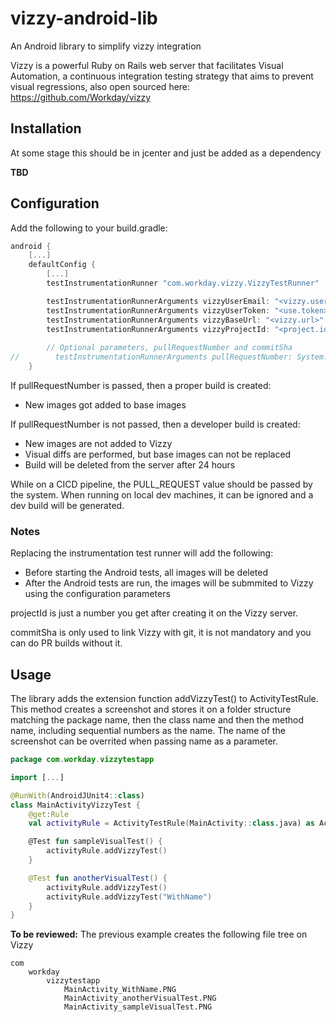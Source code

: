 # vizzy-android-lib
An Android library to simplify vizzy integration

Vizzy is a powerful Ruby on Rails web server that facilitates Visual Automation, a continuous integration testing strategy that aims to prevent visual regressions, also open sourced here: https://github.com/Workday/vizzy

## Installation
At some stage this should be in jcenter and just be added as a dependency

__TBD__

## Configuration

Add the following to your build.gradle:

```groovy
android {
    [...]
    defaultConfig {
        [...]
        testInstrumentationRunner "com.workday.vizzy.VizzyTestRunner"

        testInstrumentationRunnerArguments vizzyUserEmail: "<vizzy.user.mail#example.com>"
        testInstrumentationRunnerArguments vizzyUserToken: "<use.token>"
        testInstrumentationRunnerArguments vizzyBaseUrl: "<vizzy.url>"
        testInstrumentationRunnerArguments vizzyProjectId: "<project.id>"
        
        // Optional parameters, pullRequestNumber and commitSha
//        testInstrumentationRunnerArguments pullRequestNumber: System.getenv("PULL_REQUEST") as String
    }
```
If pullRequestNumber is passed, then a proper build is created:

* New images got added to base images

If pullRequestNumber is not passed, then a developer build is created:

* New images are not added to Vizzy
* Visual diffs are performed, but base images can not be replaced
* Build will be deleted from the server after 24 hours

While on a CICD pipeline, the PULL_REQUEST value should be passed by the system. When running on local dev machines, it can be ignored and a dev build will be generated.

### Notes

Replacing the instrumentation test runner will add the following:
* Before starting the Android tests, all images will be deleted
* After the Android tests are run, the images will be submmited to Vizzy using the configuration parameters

projectId is just a number you get after creating it on the Vizzy server.

commitSha is only used to link Vizzy with git, it is not mandatory and you can do PR builds without it.

## Usage

The library adds the  extension function addVizzyTest() to ActivityTestRule. This method creates a screenshot and stores it on a folder structure matching the package name, then the class name and then the method name, including sequential numbers as the name. The name of the screenshot can be overrited when passing name as a parameter.


```Kotlin
package com.workday.vizzytestapp

import [...]

@RunWith(AndroidJUnit4::class)
class MainActivityVizzyTest {
    @get:Rule
    val activityRule = ActivityTestRule(MainActivity::class.java) as ActivityTestRule<Activity>

    @Test fun sampleVisualTest() {
        activityRule.addVizzyTest()
    }

    @Test fun anotherVisualTest() {
        activityRule.addVizzyTest()
        activityRule.addVizzyTest("WithName")
    }
}
```

__To be reviewed:__ The previous example creates the following file tree on Vizzy

```
com
    workday
        vizzytestapp
            MainActivity_WithName.PNG            
            MainActivity_anotherVisualTest.PNG
            MainActivity_sampleVisualTest.PNG            
```
